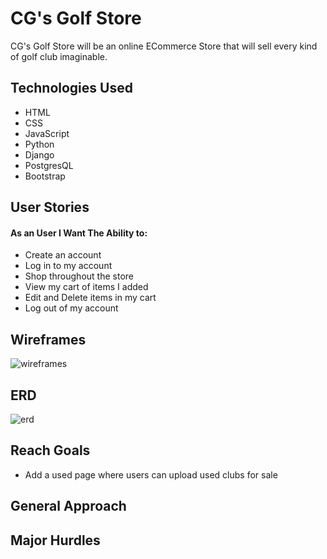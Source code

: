 # CG's Golf Store
CG's Golf Store will be an online ECommerce Store that will sell every kind of golf club imaginable. 

## Technologies Used
- HTML
- CSS
- JavaScript
- Python
- Django
- PostgresQL
- Bootstrap

## User Stories
#### As an User I Want The Ability to:
- Create an account
- Log in to my account
- Shop throughout the store
- View my cart of items I added
- Edit and Delete items in my cart
- Log out of my account


## Wireframes
![wireframes](./capstone-project/main_app/images/Wireframes-ECOMM.png)

## ERD
![erd](./capstone-project/main_app/images/ERD-ECOMM.png)

## Reach Goals
- Add a used page where users can upload used clubs for sale

## General Approach

## Major Hurdles
